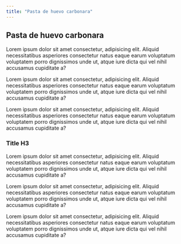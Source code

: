 ```yaml
---
title: "Pasta de huevo carbonara"
---
```


## Pasta de huevo carbonara

Lorem ipsum dolor sit amet consectetur, adipisicing elit. Aliquid necessitatibus asperiores consectetur natus eaque earum voluptatum voluptatem porro dignissimos unde ut, atque iure dicta qui vel nihil accusamus cupiditate a?

Lorem ipsum dolor sit amet consectetur, adipisicing elit. Aliquid necessitatibus asperiores consectetur natus eaque earum voluptatum voluptatem porro dignissimos unde ut, atque iure dicta qui vel nihil accusamus cupiditate a?

Lorem ipsum dolor sit amet consectetur, adipisicing elit. Aliquid necessitatibus asperiores consectetur natus eaque earum voluptatum voluptatem porro dignissimos unde ut, atque iure dicta qui vel nihil accusamus cupiditate a?

### Title H3

Lorem ipsum dolor sit amet consectetur, adipisicing elit. Aliquid necessitatibus asperiores consectetur natus eaque earum voluptatum voluptatem porro dignissimos unde ut, atque iure dicta qui vel nihil accusamus cupiditate a?

Lorem ipsum dolor sit amet consectetur, adipisicing elit. Aliquid necessitatibus asperiores consectetur natus eaque earum voluptatum voluptatem porro dignissimos unde ut, atque iure dicta qui vel nihil accusamus cupiditate a?

Lorem ipsum dolor sit amet consectetur, adipisicing elit. Aliquid necessitatibus asperiores consectetur natus eaque earum voluptatum voluptatem porro dignissimos unde ut, atque iure dicta qui vel nihil accusamus cupiditate a?
